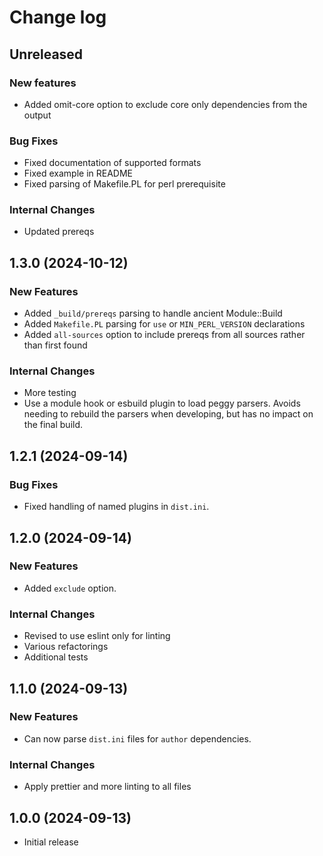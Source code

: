 # Change log

## Unreleased

### New features

* Added omit-core option to exclude core only dependencies from the output

### Bug Fixes

* Fixed documentation of supported formats
* Fixed example in README
* Fixed parsing of Makefile.PL for perl prerequisite

### Internal Changes

* Updated prereqs

## 1.3.0 (2024-10-12)

### New Features

* Added `_build/prereqs` parsing to handle ancient Module::Build
* Added `Makefile.PL` parsing for `use` or `MIN_PERL_VERSION` declarations
* Added `all-sources` option to include prereqs from all sources rather than
  first found

### Internal Changes

* More testing
* Use a module hook or esbuild plugin to load peggy parsers. Avoids needing to
  rebuild the parsers when developing, but has no impact on the final build.

## 1.2.1 (2024-09-14)

### Bug Fixes

* Fixed handling of named plugins in `dist.ini`.

## 1.2.0 (2024-09-14)

### New Features

* Added `exclude` option.

### Internal Changes

* Revised to use eslint only for linting
* Various refactorings
* Additional tests

## 1.1.0 (2024-09-13)

### New Features

* Can now parse `dist.ini` files for `author` dependencies.

### Internal Changes

* Apply prettier and more linting to all files

## 1.0.0 (2024-09-13)

* Initial release
